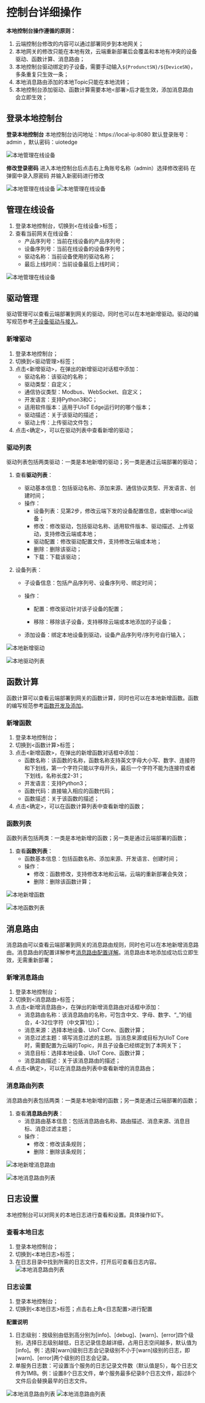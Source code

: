 # 控制台详细操作

**本地控制台操作遵循的原则：**

1. 云端控制台修改的内容可以通过部署同步到本地网关；
2. 本地网关的修改只能在本地有效，云端重新部署后会覆盖和本地有冲突的设备驱动、函数计算、消息路由；
3. 本地控制台驱动绑定的子设备，需要手动输入`${ProdunctSN}/${DeviceSN}`，多条重复只生效一条；
4. 本地消息路由添加的本地Topic只能在本地流转；
5. 本地控制台添加驱动、函数计算需要本地<部署>后才能生效，添加消息路由会立即生效；

## 登录本地控制台

**登录本地控制台**
本地控制台访问地址：https://local-ip:8080
默认登录账号：admin ，默认密码：uiotedge

![本地管理在线设备](../images/登录-1.png)



**修改登录密码**
进入本地控制台后点击右上角账号名称（admin）选择修改密码
在弹窗中录入原密码 并输入新密码进行修改

![本地管理在线设备](../images/登录-2.png)
![本地管理在线设备](../images/登录-3.png)

## 管理在线设备

1. 登录本地控制台，切换到<在线设备>标签；
3. 查看当前网关在线设备：
   - 产品序列号：当前在线设备的产品序列号；
   - 设备序列号：当前在线设备的设备序列号；
   - 驱动名称：当前设备使用的驱动名称；
   - 最后上线时间：当前设备最后上线时间；

![本地管理在线设备](../images/本地管理在线设备.png)

## 驱动管理

驱动管理可以查看云端部署到网关的驱动，同时也可以在本地新增驱动。驱动的编写规范参考[子设备驱动与接入](/uiot-edge/user_guide/subdevice_driver_access/overview)。

### 新增驱动

1. 登录本地控制台；
2. 切换到<驱动管理>标签；
3. 点击<新增驱动>，在弹出的新增驱动对话框中添加：
   - 驱动名称：该驱动的名称；
   - 驱动类型：自定义；
   - 通信协议类型：Modbus、WebSocket、自定义；
   - 开发语言：支持Python3和C；
   - 适用软件版本：适用于UIoT Edge运行时的哪个版本；
   - 驱动描述：关于该驱动的描述；
   - 驱动上传：上传驱动文件包；
4. 点击<确定>，可以在驱动列表中查看新增的驱动；

### 驱动列表

驱动列表包括两类驱动：一类是本地新增的驱动；另一类是通过云端部署的驱动；

1. 查看**驱动列表**：
   - 驱动基本信息：包括驱动名称、添加来源、通信协议类型、开发语言、创建时间；
   - 操作：
     - 设备列表：见第2步，修改云端下发的设备配置信息，或新增local设备；
     - 修改：修改驱动，包括驱动名称、适用软件版本、驱动描述、上传驱动，支持修改云端或本地；
     - 驱动配置：修改驱动配置文件，支持修改云端或本地；
     - 删除：删除该驱动；
     - 下载：下载该驱动；

4. 设备列表：

   - 子设备信息：包括产品序列号、设备序列号、绑定时间；

   - 操作：

     - 配置：修改驱动针对该子设备的配置；

     - 移除：移除该子设备，支持移除云端或本地添加的子设备；

   - 添加设备：绑定本地设备到驱动，设备产品序列号/序列号自行输入；
   

![本地新增驱动](../images/本地新增驱动.png)

![本地驱动列表](../images/本地驱动列表.png)

## 函数计算

函数计算可以查看云端部署到网关的函数计算，同时也可以在本地新增函数。函数的编写规范参考[函数开发及添加](/uiot-edge/user_guide/edge_computing/function_development)。

### 新增函数

1. 登录本地控制台；
2. 切换到<函数计算>标签；
3. 点击<新增函数>，在弹出的新增函数对话框中添加：
   - 函数名称：该函数的名称，函数名称支持英文字母大小写、数字、连接符和下划线，第一个字符只能以字母开头，最后一个字符不能为连接符或者下划线，名称长度2-31；
   - 开发语言：支持Python3；
   - 函数代码：直接输入相应的函数代码；
   - 函数描述：关于该函数的描述；
4. 点击<确定>，可以在函数计算列表中查看新增的函数；

### 函数列表

函数列表包括两类：一类是本地新增的函数；另一类是通过云端部署的函数；

1. 查看**函数列表**：
   - 函数基本信息：包括函数名称、添加来源、开发语言、创建时间；
   - 操作：
     - 修改：函数修改，支持修改本地和云端，云端的重新部署会失效；
     - 删除：删除该函数计算；

![本地新增函数](../images/本地新增函数.png)

![本地函数列表](../images/本地函数列表.png)

## 消息路由

消息路由可以查看云端部署到网关的消息路由规则，同时也可以在本地新增消息路由。消息路由的配置详解参考[消息路由配置详解](/uiot-edge/user_guide/message_route/route_config_detail)。消息路由本地添加成功后立即生效，无需重新部署；

### 新增消息路由

1. 登录本地控制台；
2. 切换到<消息路由>标签；
3. 点击<新增消息路由>，在弹出的新增消息路由对话框中添加：
   - 消息路由名称：该消息路由的名称，可包含中文、字母、数字、“_”的组合，4-32位字符（中文算1位）；
   - 消息来源：选择本地设备、UIoT Core、函数计算；
   - 消息过滤主题：填写消息过滤的主题。当消息来源或目标为UIoT Core时，需要配置为云端的Topic，并且子设备已经绑定到了本网关下；
   - 消息目标：选择本地设备、UIoT Core、函数计算；
   - 消息路由描述：关于该消息路由的描述；
4. 点击<确定>，可以在消息路由列表中查看新增的消息路由；

### 消息路由列表

消息路由列表包括两类：一类是本地新增的函数；另一类是通过云端部署的函数；

1. 查看**消息路由列表**：
   - 消息路由基本信息：包括消息路由名称、路由描述、消息来源、消息目标、消息过滤主题；
   - 操作：
     - 修改：修改该条规则；
     - 删除：删除该条规则；

![本地新增消息路由](../images/本地新增消息路由.png)

![本地消息路由列表](../images/本地消息路由列表.png)

## 日志设置
本地控制台可以对网关的本地日志进行查看和设置。具体操作如下。

### 查看本地日志

1. 登录本地控制台；
2. 切换到<本地日志>标签；
3. 在日志目录中找到所需的日志文件，打开后可查看日志内容。
![本地消息路由列表](../images/本地日志-1.png)

### 日志设置

1. 登录本地控制台；
2. 切换到<本地日志>标签；点击右上角<日志配置>进行配置

**配置说明**

1. 日志级别：按级别由低到高分别为[info]、[debug]、[warn]、[error]四个级别，选择日志级别越低，日志记录信息越详细，占用日志空间越多，默认值为[info]。例：选择[warn]级别日志会记录级别不小于[warn]级别的日志，即[warn]、[error]两个级别的日志会记录。
2. 单服务日志数：可设置当个服务的日志记录文件数（默认值是5），每个日志文件为1MB。例：设置8个日志文件，单个服务最多纪录8个日志文件，超过8个文件后会替换最早的日志文件。

![本地消息路由列表](../images/本地日志-2.png)
![本地消息路由列表](../images/本地日志-3.png)


